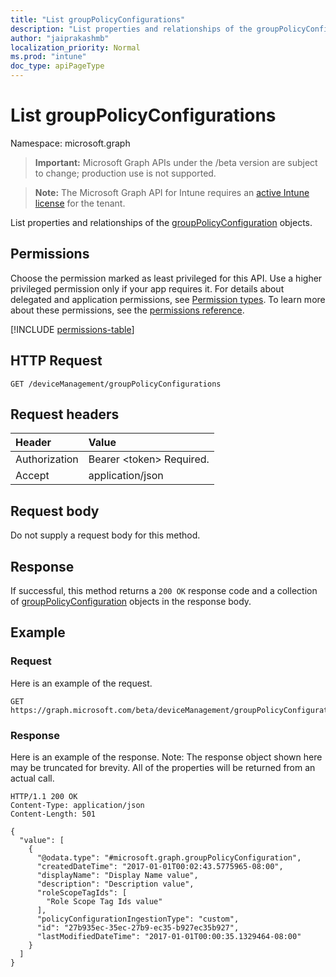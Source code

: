 ```yaml
---
title: "List groupPolicyConfigurations"
description: "List properties and relationships of the groupPolicyConfiguration objects."
author: "jaiprakashmb"
localization_priority: Normal
ms.prod: "intune"
doc_type: apiPageType
---
```


# List groupPolicyConfigurations

Namespace: microsoft.graph

> **Important:** Microsoft Graph APIs under the /beta version are subject to change; production use is not supported.

> **Note:** The Microsoft Graph API for Intune requires an [active Intune license](https://go.microsoft.com/fwlink/?linkid=839381) for the tenant.

List properties and relationships of the [groupPolicyConfiguration](../resources/intune-grouppolicy-grouppolicyconfiguration.md) objects.

## Permissions
Choose the permission marked as least privileged for this API. Use a higher privileged permission only if your app requires it. For details about delegated and application permissions, see [Permission types](/graph/permissions-overview#permission-types). To learn more about these permissions, see the [permissions reference](/graph/permissions-reference).

<!-- { "blockType": "permissions", "name": "intune_grouppolicy_grouppolicyconfiguration_list" } -->
[!INCLUDE [permissions-table](../includes/permissions/intune-grouppolicy-grouppolicyconfiguration-list-permissions.md)]

## HTTP Request
<!-- {
  "blockType": "ignored"
}
-->
``` http
GET /deviceManagement/groupPolicyConfigurations
```

## Request headers
|Header|Value|
|:---|:---|
|Authorization|Bearer &lt;token&gt; Required.|
|Accept|application/json|

## Request body
Do not supply a request body for this method.

## Response
If successful, this method returns a `200 OK` response code and a collection of [groupPolicyConfiguration](../resources/intune-grouppolicy-grouppolicyconfiguration.md) objects in the response body.

## Example

### Request
Here is an example of the request.
``` http
GET https://graph.microsoft.com/beta/deviceManagement/groupPolicyConfigurations
```

### Response
Here is an example of the response. Note: The response object shown here may be truncated for brevity. All of the properties will be returned from an actual call.
``` http
HTTP/1.1 200 OK
Content-Type: application/json
Content-Length: 501

{
  "value": [
    {
      "@odata.type": "#microsoft.graph.groupPolicyConfiguration",
      "createdDateTime": "2017-01-01T00:02:43.5775965-08:00",
      "displayName": "Display Name value",
      "description": "Description value",
      "roleScopeTagIds": [
        "Role Scope Tag Ids value"
      ],
      "policyConfigurationIngestionType": "custom",
      "id": "27b935ec-35ec-27b9-ec35-b927ec35b927",
      "lastModifiedDateTime": "2017-01-01T00:00:35.1329464-08:00"
    }
  ]
}
```
